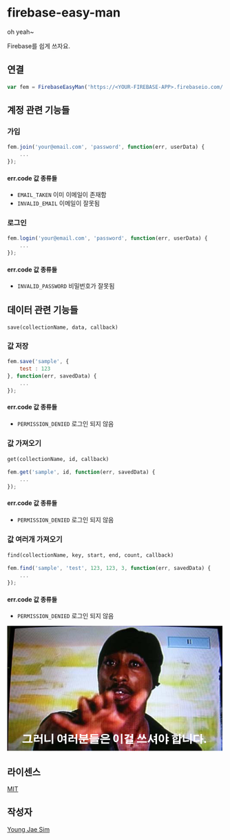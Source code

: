 # firebase-easy-man
oh yeah~

Firebase를 쉽게 쓰자요.

## 연결
```javascript
var fem = FirebaseEasyMan('https://<YOUR-FIREBASE-APP>.firebaseio.com/');
```

## 계정 관련 기능들
### 가입
```javascript
fem.join('your@email.com', 'password', function(err, userData) {
	...
});
```
#### err.code 값 종류들
* `EMAIL_TAKEN` 이미 이메일이 존재함
* `INVALID_EMAIL` 이메일이 잘못됨

### 로그인
```javascript
fem.login('your@email.com', 'password', function(err, userData) {
	...
});
```
#### err.code 값 종류들
* `INVALID_PASSWORD` 비밀번호가 잘못됨

## 데이터 관련 기능들
`save(collectionName, data, callback)`
### 값 저장
```javascript
fem.save('sample', {
	test : 123
}, function(err, savedData) {
	...
});
```
#### err.code 값 종류들
* `PERMISSION_DENIED` 로그인 되지 않음

### 값 가져오기
`get(collectionName, id, callback)`
```javascript
fem.get('sample', id, function(err, savedData) {
	...
});
```
#### err.code 값 종류들
* `PERMISSION_DENIED` 로그인 되지 않음

### 값 여러개 가져오기
`find(collectionName, key, start, end, count, callback)`
```javascript
fem.find('sample', 'test', 123, 123, 3, function(err, savedData) {
	...
});
```
#### err.code 값 종류들
* `PERMISSION_DENIED` 로그인 되지 않음

![ScreenShot](https://raw.githubusercontent.com/Hanul/firebase-easy-man/master/usethis.png)

## 라이센스
[MIT](LICENSE)

## 작성자
[Young Jae Sim](https://github.com/Hanul)